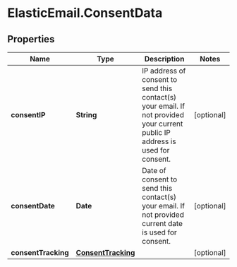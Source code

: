 # ElasticEmail.ConsentData

## Properties

Name | Type | Description | Notes
------------ | ------------- | ------------- | -------------
**consentIP** | **String** | IP address of consent to send this contact(s) your email. If not provided your current public IP address is used for consent. | [optional] 
**consentDate** | **Date** | Date of consent to send this contact(s) your email. If not provided current date is used for consent. | [optional] 
**consentTracking** | [**ConsentTracking**](ConsentTracking.md) |  | [optional] 


